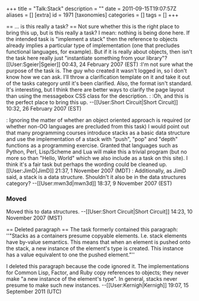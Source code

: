 +++
title = "Talk:Stack"
description = ""
date = 2011-09-15T19:07:57Z
aliases = []
[extra]
id = 1971
[taxonomies]
categories = []
tags = []
+++

== ... is this really a task? ==
Not sure whether this is the right place to bring this up, but is this really a task? I mean: nothing is being done here. If the intended task is "implement a stack" then the reference to objects already implies a particular type of implementation (one that precludes functional languages, for example). But if it is really about objects, then isn't the task here really just "instantiate something from your library"?  [[User:Sgeier|Sgeier]] 00:43, 24 February 2007 (EST)
:I'm not sure what the purpose of the task is.  The guy who created it wasn't logged in, so I don't know how we can ask.  I'll throw a clarification template on it and take it out of the tasks category until it's been clarified.  Also, the format isn't standard.  It's interesting, but I think there are better ways to clarify the page layout than using the messagebox CSS class for the description.
:
:Oh, and this is the perfect place to bring this up. --[[User:Short Circuit|Short Circuit]] 10:32, 26 February 2007 (EST)

: Ignoring the matter of whether an object oriented approach is required (or whether non-OO languages are precluded from this task) I would point out that many programming courses introduce stacks as a basic data structure and use the implementation of a stack with "push", "pop" and "depth" functions as a programming exercise.  Granted that languages such as Python, Perl, Lisp/Scheme and Lua will make this a trivial program (but no more so than "Hello, World" which we also include as a task on this site).  I think it's a fair task but perhaps the wording could be cleaned up.[[User:JimD|JimD]] 21:37, 1 November 2007 (MDT)
: Additionally, as JimD said, a stack is a data structure. Shouldn't it also be in the data structures category? --[[User:mwn3d|mwn3d]] 18:37, 9 November 2007 (EST)


### Moved

Moved this to data structures. --[[User:Short Circuit|Short Circuit]] 14:23, 10 November 2007 (MST)

== Deleted paragraph ==
The task formerly contained this paragraph: ''"Stacks as a containers presume copyable elements. I.e. stack elements have by-value semantics. This means that when an element is pushed onto the stack, a new instance of the element's type is created. This instance has a value equivalent to one the pushed element."''

I deleted this paragraph because the code ignored it. The implementations for Common Lisp, Factor, and Ruby copy references to objects; they never make "a new instance of the element's type". In general, stacks never presume to make such new instances. --[[User:Kernigh|Kernigh]] 19:07, 15 September 2011 (UTC)
